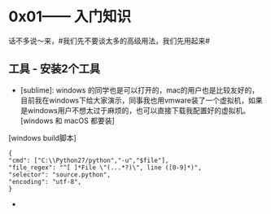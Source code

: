 # 0x01—— 入门知识

话不多说～来，#我们先不要谈太多的高级用法，我们先用起来#

## 工具 - 安装2个工具

- [sublime]: windows 的同学也是可以打开的，mac的用户也是比较友好的，目前我在windows下给大家演示，同事我也用vmware装了一个虚拟机，如果是windows用户不想太过于麻烦的，也可以直接下载我配置好的虚拟机。 [windows 和 macOS 都要装]

[windows build脚本]
```
{
"cmd": ["C:\\Python27/python","-u","$file"],
"file_regex": "^[ ]*File \"(...*?)\", line ([0-9]*)",
"selector": "source.python",
"encoding": "utf-8",
}
```

- [python2.7]: 看视频
